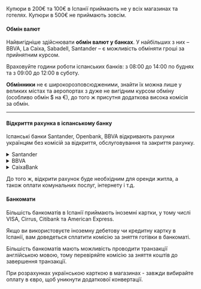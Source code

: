 

<section type="warning" title="Зверніть увагу">

Купюри в 200€ та 100€ в Іспанії приймають не у всіх магазинах та готелях. Купюри в 500€ не приймають зовсім.
</section>


#### Обмін валют

Найвигідніше здійснювати **обмін валют у банках**. У найбільших з них – BBVA, La Caixa, Sabadell, Santander – є можливість обміняти гроші за прийнятним курсом. 

Враховуйте години роботи іспанських банків: з 08:00 до 14:00 по буднях та з 09:00 до 12:00 в суботу.


<section type="danger">

**Обмінники** не є широкорозповсюдженими, знайти їх можна лише у великих містах та аеропортах з дуже не вигідним курсом обміну (особливо обмін $ на €), до того ж присутня додаткова висока комісія за обмін.
</section>


***

#### Відкриття рахунка в іспанському банку

Іспанські банки Santander, Openbank, BBVA відкривають рахунки українцям без комісій за відкриття, обслуговування та закриття рахунку.

<details>
<summary>Santander</summary>

Є можливість відкрити рахунок в євро для будь-якого українця, який знаходиться на території Іспанії у статусі біженця **без комісій за його відкриття та обслуговування**.

Керувати рахунком можна як через сайт банку, так і за допомогою мобільного додатку.

Рахунок передбачає стандартний набір сервісів банку, а саме:

- пересилання коштів та отримання переказів;
- оплата в інтернеті;
- оформлення кешбеків та систем накопичення при розрахунках карткою;
- отримання заробітньої платні тощо.

<section>

Пропозиція Santander не передбачає опцію бонусної нагороди, але можна додатково оформити дебетову картку **Open Debit с розширеними опціями**.
</section>
</details>

<details>
<summary>BBVA</summary>

Надає доступ українцям до безоплатного відкриття та обслуговування рахунку. Серед послуг банку:

- платіжні операції з використанням картки для виплат або дебетової, включаючи онлайн-платежі та платежі в інтернеті в ЄС;

- внесення коштів та зняття готівки в євро в офісах BBVA або банкоматах, розташованих в Іспанії або інших державах-членах ЄС.

</details>


<details>
<summary>CaixaBank</summary>

Передбачає можливість відкриття соціального рахунку, в який включено розрахунковий рахунок, банківську картку та доступ до онлайн-банкінгу. 

<section type="tip">

CaixaBank має найбільшу мережу **банкоматів** в Іспанії — 13 000 терміналів, українські біженці отримають можливість користуватися ними безкоштовно.
</section>

</details>

До того ж, відкрити рахунок буде необхідним для оренди житла, а також оплати комунальних послуг, інтернету і т.д.


#### Банкомати

Більшість банкоматів в Іспанії приймають іноземні картки, у тому числі VISA, Cirrus, Citibank та American Express.

Якщо ви використовуєте іноземну дебетову чи кредитну картку в Іспанії, вам доведеться сплатити комісію за зняття готівки в банкоматі. 

Більшість банкоматів мають можливість проводити транзакції англійською мовою, тому перевіряйте комісію за зняття коштів до завершення транзакції. 



<section type="tip">

При розрахунках українською карткою в магазинах - завжди вибирайте оплату в євро, щоб уникнути додаткової конвертації.
</section>